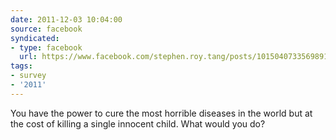 ```yaml
---
date: 2011-12-03 10:04:00
source: facebook
syndicated:
- type: facebook
  url: https://www.facebook.com/stephen.roy.tang/posts/10150407335698912
tags:
- survey
- '2011'
---
```


You have the power to cure the most horrible diseases in the world but at the cost of killing a single innocent child. What would you do?